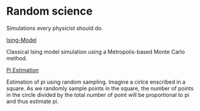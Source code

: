 # Random science
Simulations every physicist should do.

[Ising-Model](https://github.com/ajrazander/random-science/blob/master/2DIsingV2.ipynb)

Classical Ising model simulation using a Metropolis-based Monte Carlo method.

[Pi Estimation](https://github.com/ajrazander/random-science/blob/master/Pi.ipynb)

Estimation of pi using random sampling. Imagine a cirlce enscribed in a square. As we randomly sample points in the square, the number of points in the circle divided by the total number of point will be proportional to pi and thus estimate pi.
